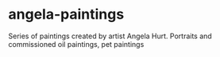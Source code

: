 # angela-paintings
Series of paintings created by artist Angela Hurt. Portraits and commissioned oil paintings, pet paintings
